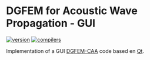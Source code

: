 # DGFEM for Acoustic Wave Propagation - GUI

[![version](https://img.shields.io/badge/version-1.0.0-red)](https://github.com/skhelladi/DGFEM-CAA/releases/tag/v1.0.0) 
[![compilers](https://img.shields.io/badge/c++-17%20|%2020-27ae60.svg)](https://github.com/skhelladi/DGFEM-CAA/releases/tag/v1.3.5) 

Implementation of a GUI [DGFEM-CAA](https://github.com/skhelladi/DGFEM-CAA) code based en [Qt](https://www.qt.io).
